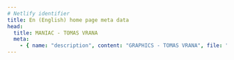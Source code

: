 ```yaml
---
# Netlify identifier
title: En (English) home page meta data
head:
  title: MANIAC - TOMAS VRANA
  meta:
    - { name: "description", content: "GRAPHICS - TOMAS VRANA", file: "" }
---
```

